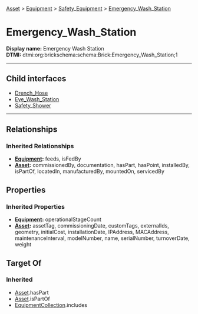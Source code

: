 [Asset](../../../Asset.md) > [Equipment](../../Equipment.md) > [Safety_Equipment](../Safety_Equipment.md) > [Emergency_Wash_Station](#)
# Emergency_Wash_Station

**Display name:** Emergency Wash Station<br />
**DTMI:** dtmi:org:brickschema:schema:Brick:Emergency_Wash_Station;1

---


## Child interfaces
* [Drench_Hose](Drench_Hose.md)
* [Eye_Wash_Station](Eye_Wash_Station.md)
* [Safety_Shower](Safety_Shower.md)

---
## Relationships
### Inherited Relationships
* **[Equipment](../../Equipment.md):** feeds, isFedBy
* **[Asset](../../../Asset.md):** commissionedBy, documentation, hasPart, hasPoint, installedBy, isPartOf, locatedIn, manufacturedBy, mountedOn, servicedBy
## Properties
### Inherited Properties
* **[Equipment](../../Equipment.md):** operationalStageCount
* **[Asset](../../../Asset.md):** assetTag, commissioningDate, customTags, externalIds, geometry, initialCost, installationDate, IPAddress, MACAddress, maintenanceInterval, modelNumber, name, serialNumber, turnoverDate, weight
## Target Of
### Inherited
* [Asset](../../../Asset.md).hasPart
* [Asset](../../../Asset.md).isPartOf
* [EquipmentCollection](../../../../Collection/AssetCollection/EquipmentCollection/EquipmentCollection.md).includes
